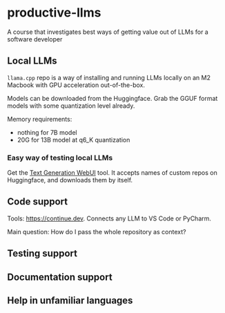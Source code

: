 # productive-llms
A course that investigates best ways of getting value out of LLMs for a software developer

## Local LLMs

`llama.cpp` repo is a way of installing and running LLMs locally on an M2 Macbook with GPU acceleration out-of-the-box. 

Models can be downloaded from the Huggingface. Grab the GGUF format models with some quantization level already.

Memory requirements:
- nothing for 7B model
- 20G for 13B model at q6_K quantization

### Easy way of testing local LLMs

Get the [Text Generation WebUI](https://github.com/oobabooga/text-generation-webui) tool. It accepts names of custom repos on Huggingface, and downloads them by itself.


## Code support

Tools: https://continue.dev. Connects any LLM to VS Code or PyCharm.

Main question: How do I pass the whole repository as context?



## Testing support

## Documentation support


## Help in unfamiliar languages
